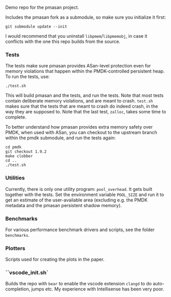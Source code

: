 Demo repo for the pmasan project.

Includes the pmasan fork as a submodule, so make sure you initialize it first:  
```
git submodule update --init
```

I would recommend that you uninstall `libpmem`/`libpmemobj`, in case it conflicts with the one this repo builds from the source.

### Tests

The tests make sure pmasan provides ASan-level protection even for memory violations that happen within the PMDK-controlled persistent heap. To run the tests, use:  
```
./test.sh
```

This will build pmasan and the tests, and run the tests. Note that most tests contain deliberate memory violations, and are meant to crash. `test.sh` makes sure that the tests that are meant to crash do indeed crash, in the way they are supposed to. Note that the last test, `zalloc`, takes some time to complete.

To better understand how pmasan provides extra memory safety over PMDK, when used with ASan, you can checkout to the upstream branch within the pmdk submodule, and run the tests again:  
```
cd pmdk
git checkout 1.9.2
make clobber
cd ..
./test.sh
```


### Utilities

Currently, there is only one utility program: `pool_overhead`. It gets built together with the tests. Set the environment variable `POOL_SIZE` and run it to get an estimate of the user-available area (excluding e.g. the PMDK metadata and the pmasan persistent shadow memory).

### Benchmarks

For various performance benchmark drivers and scripts, see the folder `benchmarks`.

### Plotters

Scripts used for creating the plots in the paper.

### ``vscode_init.sh`

Builds the repo with `bear` to enable the vscode extension `clangd` to do auto-completion, jumps etc. My experience with Intellisense has been very poor.
